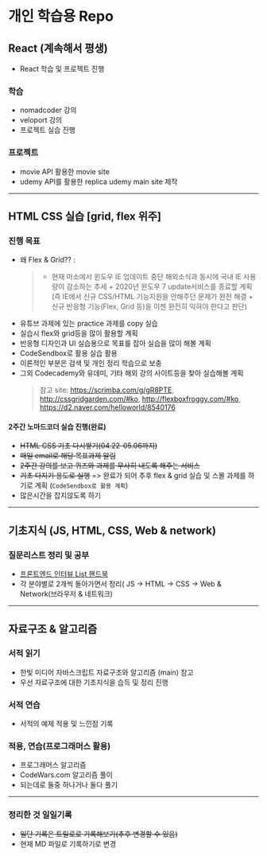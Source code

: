 # 개인 학습용 Repo

## React (계속해서 평생)

- React 학습 및 프로젝트 진행

### 학습

- nomadcoder 강의
- veloport 강의
- 프로젝트 실습 진행

### 프로젝트

- movie API 활용한 movie site
- udemy API를 활용한 replica udemy main site 제작

---

## HTML CSS 실습 [grid, flex 위주]

### 진행 목표

- 왜 Flex & Grid?? :
  > - 현재 마소에서 윈도우 IE 업데이트 중단 해외소식과 동시에 국내 IE 사용량이 감소하는 추세 + 2020년 윈도우 7 update서비스를 종료할 계획 (즉 IE에서 신규 CSS/HTML 기능지원을 안해주던 문제가 완전 해결 + 신규 반응형 기능(Flex, Grid 등)을 이젠 완전히 익혀야 한다고 판단)
- 유튜브 과제에 있는 practice 과제를 copy 실습
- 실습시 flex와 grid등을 많이 활용할 계획
- 반응형 디자인과 UI 실습용으로 목표를 잡아 실습을 많이 해볼 계획
- CodeSendbox로 활용 실습 활용
- 이론적인 부분은 검색 및 개인 정리 학습으로 보충
- 그외 Codecademy와 유데미, 기타 해외 강의 사이트등을 찾아 실습해볼 계획
  > 참고 site: https://scrimba.com/g/gR8PTE, http://cssgridgarden.com/#ko, http://flexboxfroggy.com/#ko, https://d2.naver.com/helloworld/8540176

#### 2주간 노마드코더 실습 진행(완료)

- ~~HTML CSS 기초 다시쌓기(04.22-05.06까지)~~
- ~~매일 email로 해당 목표과제 알림~~
- ~~2주간 강의를 보고 퀴즈와 과제를 무사히 내도록 해주는 서비스~~
- ~~기초 다지기 용도로 실행~~ => 완료가 되어 추후 flex & grid 실습 및 스몰 과제를 하기로 계획 (`CodeSendbox로 활용 계획`)
- 많은시간을 잡지않도록 하기

---

## 기초지식 (JS, HTML, CSS, Web & network)

### 질문리스트 정리 및 공부

- [ 프론트엔드 인터뷰 List 핸드북 ](https://github.com/yangshun/front-end-interview-handbook/tree/master/Translations/Korean)
- 각 분야별로 2개씩 돌아가면서 정리( JS -> HTML -> CSS -> Web & Network(브라우저 & 네트워크)

---

## 자료구조 & 알고리즘

### 서적 읽기

- 한빛 미디어 자바스크립트 자료구조와 알고리즘 (main) 참고
- 우선 자료구조에 대한 기초지식을 습득 및 정리 진행

### 서적 연습

- 서적의 예제 적용 및 느낀점 기록

### 적용, 연습(프로그래머스 활용)

- 프로그래머스 알고리즘
- CodeWars.com 알고리즘 풀이
- 되는데로 둘중 하나거나 둘다 풀기

---

### 정리한 것 일일기록

- ~~일단 기록은 트릴로로 기록해보기(추후 변경할 수 있음)~~
- 현재 MD 파일로 기록하기로 변경
